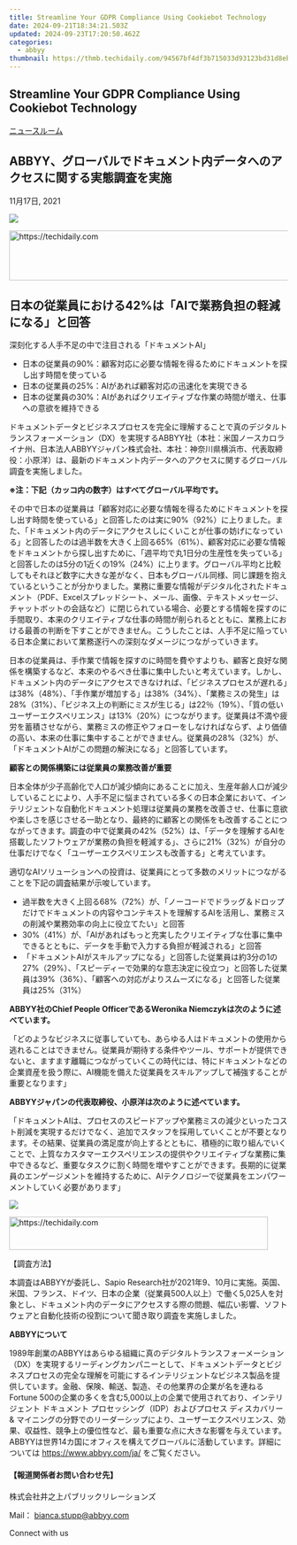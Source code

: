 ```yaml
---
title: Streamline Your GDPR Compliance Using Cookiebot Technology
date: 2024-09-21T18:34:21.503Z
updated: 2024-09-23T17:20:50.462Z
categories:
  - abbyy
thumbnail: https://thmb.techidaily.com/94567bf4df3b715033d93123bd31d8eb4bb0ab79d545d1676a1f32d06cb990c5.jpg
---
```


## Streamline Your GDPR Compliance Using Cookiebot Technology

[ニュースルーム](https://tools.techidaily.com/abbyy/products/)

## ABBYY、グローバルでドキュメント内データへのアクセスに関する実態調査を実施

11月17日, 2021

![](https://content.abbyy.com/-/media/project/abbyy/abbyy/branchtemplates/shutterstock_1272462163_1296-x-729.jpg?h=729&iar=0&w=1296)

<!-- affiliate ads begin -->
<a href="https://appsumo.8odi.net/c/5597632/2129738/7443" target="_top" id="2129738">
  <img src="//a.impactradius-go.com/display-ad/7443-2129738" border="0" alt="https://techidaily.com" width="728" height="90"/>
</a>
<img height="0" width="0" src="https://appsumo.8odi.net/i/5597632/2129738/7443" style="position:absolute;visibility:hidden;" border="0" />
<!-- affiliate ads end -->

## 日本の従業員における42%は「AIで業務負担の軽減になる」と回答  
深刻化する人手不足の中で注目される「ドキュメントAI」

* 日本の従業員の90%：顧客対応に必要な情報を得るためにドキュメントを探し出す時間を使っている
* 日本の従業員の25%：AIがあれば顧客対応の迅速化を実現できる
* 日本の従業員の30%：AIがあればクリエイティブな作業の時間が増え、仕事への意欲を維持できる

ドキュメントデータとビジネスプロセスを完全に理解することで真のデジタルトランスフォーメーション（DX）を実現するABBYY社（本社：米国ノースカロライナ州、日本法人ABBYYジャパン株式会社、本社：神奈川県横浜市、代表取締役：小原洋）は、最新のドキュメント内データへのアクセスに関するグローバル調査を実施しました。

**※注：下記（カッコ内の数字）はすべてグローバル平均です。**

その中で日本の従業員は「顧客対応に必要な情報を得るためにドキュメントを探し出す時間を使っている」と回答したのは実に90%（92%）に上りました。また、「ドキュメント内のデータにアクセスしにくいことが仕事の妨げになっている」と回答したのは過半数を大きく上回る65%（61%）、顧客対応に必要な情報をドキュメントから探し出すために、「週平均で丸1日分の生産性を失っている」と回答したのは5分の1近くの19%（24%）に上ります。グローバル平均と比較してもそれほど数字に大きな差がなく、日本もグローバル同様、同じ課題を抱えているということが分かりました。業務に重要な情報がデジタル化されたドキュメント（PDF、Excelスプレッドシート、メール、画像、テキストメッセージ、チャットボットの会話など）に閉じられている場合、必要とする情報を探すのに手間取り、本来のクリエイティブな仕事の時間が削られるとともに、業務上における最善の判断を下すことができません。こうしたことは、人手不足に陥っている日本企業において業務遂行への深刻なダメージにつながっていきます。

日本の従業員は、手作業で情報を探すのに時間を費やすよりも、顧客と良好な関係を構築するなど、本来のやるべき仕事に集中したいと考えています。しかし、ドキュメント内のデータにアクセスできなければ、「ビジネスプロセスが遅れる」は38%（48%）、「手作業が増加する」は38%（34%）、「業務ミスの発生」は28%（31%）、「ビジネス上の判断にミスが生じる」は22％（19%）、「質の低いユーザーエクスペリエンス」は13%（20%）につながります。従業員は不満や疲労を蓄積させながら、業務ミスの修正やフォローをしなければならず、より価値の高い、本来の仕事に集中することができません。従業員の28%（32%）が、「ドキュメントAIがこの問題の解決になる」と回答しています。

**顧客との関係構築には従業員の業務改善が重要**

日本全体が少子高齢化で人口が減少傾向にあることに加え、生産年齢人口が減少していることにより、人手不足に悩まされている多くの日本企業において、インテリジェントな自動化ドキュメント処理は従業員の業務を改善させ、仕事に意欲や楽しさを感じさせる一助となり、最終的に顧客との関係をも改善することにつながってきます。調査の中で従業員の42%（52%）は、「データを理解するAIを搭載したソフトウェアが業務の負担を軽減する」、さらに21%（32%）が自分の仕事だけでなく「ユーザーエクスペリエンスも改善する」と考えています。

適切なAIソリューションへの投資は、従業員にとって多数のメリットにつながることを下記の調査結果が示唆しています。

* 過半数を大きく上回る68%（72%）が、「ノーコードでドラッグ＆ドロップだけでドキュメントの内容やコンテキストを理解するAIを活用し、業務ミスの削減や業務効率の向上に役立てたい」と回答
* 30%（41%）が、「AIがあればもっと充実したクリエイティブな仕事に集中できるとともに、データを手動で入力する負担が軽減される」と回答
* 「ドキュメントAIがスキルアップになる」と回答した従業員は約3分の1の27%（29%）、「スピーディーで効果的な意志決定に役立つ」と回答した従業員は39%（36%）、「顧客への対応がよりスムーズになる」と回答した従業員は25%（31%）

**ABBYY社のChief People OfficerであるWeronika Niemczykは次のように述べています。**

「どのようなビジネスに従事していても、あらゆる人はドキュメントの使用から逃れることはできません。従業員が期待する条件やツール、サポートが提供できないと、ますます離職につながっていくこの時代には、特にドキュメントなどの企業資産を扱う際に、AI機能を備えた従業員をスキルアップして補強することが重要となります」

**ABBYYジャパンの代表取締役、小原洋は次のように述べています。**

「ドキュメントAIは、プロセスのスピードアップや業務ミスの減少といったコスト削減を実現するだけでなく、追加でスタッフを採用していくことが不要となります。その結果、従業員の満足度が向上するとともに、積極的に取り組んでいくことで、上質なカスタマーエクスペリエンスの提供やクリエイティブな業務に集中できるなど、重要なタスクに割く時間を増やすことができます。長期的に従業員のエンゲージメントを維持するために、AIテクノロジーで従業員をエンパワーメントしていく必要があります」

[![](https://static1.abbyy.com/abbyycommedia/34771/infographic-for-survey-jp.jpg)](https://www.abbyy.com/media/34771/infographic-for-survey-jp.jpg)

<!-- affiliate ads begin -->
<a href="https://review-au.sjv.io/c/5597632/2098703/14409" target="_top" id="2098703">
  <img src="//a.impactradius-go.com/display-ad/14409-2098703" border="0" alt="https://techidaily.com" width="468" height="60"/>
</a>
<img height="0" width="0" src="https://review-au.sjv.io/i/5597632/2098703/14409" style="position:absolute;visibility:hidden;" border="0" />
<!-- affiliate ads end -->

【調査方法】

本調査はABBYYが委託し、Sapio Research社が2021年9、10月に実施。英国、米国、フランス、ドイツ、日本の企業（従業員500人以上）で働く5,025人を対象とし、ドキュメント内のデータにアクセスする際の問題、幅広い影響、ソフトウェアと自動化技術の役割について聞き取り調査を実施しました。

**ABBYYについて**

1989年創業のABBYYはあらゆる組織に真のデジタルトランスフォーメーション（DX）を実現するリーディングカンパニーとして、ドキュメントデータとビジネスプロセスの完全な理解を可能にするインテリジェントなビジネス製品を提供しています。金融、保険、輸送、製造、その他業界の企業が名を連ねるFortune 500の企業の多くを含む5,000以上の企業で使用されており、インテリジェント ドキュメント プロセッシング（IDP）およびプロセス ディスカバリー & マイニングの分野でのリーダーシップにより、ユーザーエクスペリエンス、効果、収益性、競争上の優位性など、最も重要な点に大きな影響を与えています。ABBYYは世界14カ国にオフィスを構えてグローバルに活動しています。詳細については <https://www.abbyy.com/ja/> をご覧ください。

#### 【報道関係者お問い合わせ先】

株式会社井之上パブリックリレーションズ 

Mail： [bianca.stupp@abbyy.com](https://tools.techidaily.com/abbyy/products/)

Connect with us

<ins class="adsbygoogle"
     style="display:block"
     data-ad-format="autorelaxed"
     data-ad-client="ca-pub-7571918770474297"
     data-ad-slot="1223367746"></ins>

<ins class="adsbygoogle"
     style="display:block"
     data-ad-client="ca-pub-7571918770474297"
     data-ad-slot="8358498916"
     data-ad-format="auto"
     data-full-width-responsive="true"></ins>



